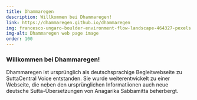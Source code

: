 ```yaml
---
title: Dhammaregen
description: Willkommen bei Dhammaregen!
link: https://dhammaregen.github.io/dhammaregen
img: francesco-ungaro-boulder-environment-flow-landscape-464327-pexels.png
img-alt: Dhammaregen web page image
order: 100
---
```

### Willkommen bei Dhammaregen!
Dhammaregen ist ursprünglich als deutschsprachige Begleitwebseite zu SuttaCentral Voice entstanden. Sie wurde weiterentwickelt zu einer Webseite, die neben den ursprünglichen Informatiionen auch neue deutsche Sutta-Übersetzungen von Anagarika Sabbamitta beherbergt.


